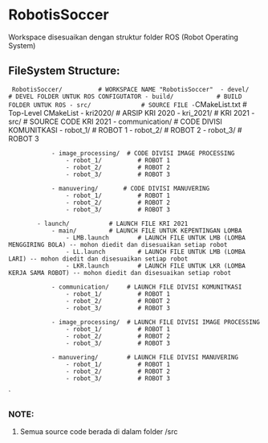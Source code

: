 # RobotisSoccer
Workspace disesuaikan dengan struktur folder ROS (Robot Operating System)

## FileSystem Structure:
`
RobotisSoccer/          # WORKSPACE NAME "RobotisSoccer" 
    - devel/            # DEVEL FOLDER UNTUK ROS CONFIGUTATOR
    - build/            # BUILD FOLDER UNTUK ROS
    - src/              # SOURCE FILE
        -`CMakeList.txt     # Top-Level CMakeList
        - kri2020/          # ARSIP KRI 2020 
        - kri_2021/         # KRI 2021 
            - src/              # SOURCE CODE KRI 2021
                - communication/     # CODE DIVISI KOMUNITKASI
                    - robot_1/          # ROBOT 1
                    - robot_2/          # ROBOT 2
                    - robot_3/          # ROBOT 3

                - image_processing/  # CODE DIVISI IMAGE PROCESSING
                    - robot_1/          # ROBOT 1
                    - robot_2/          # ROBOT 2
                    - robot_3/          # ROBOT 3

                - manuvering/       # CODE DIVISI MANUVERING
                    - robot_1/          # ROBOT 1
                    - robot_2/          # ROBOT 2
                    - robot_3/          # ROBOT 3

            - launch/           # LAUNCH FILE KRI 2021
                - main/         # LAUNCH FILE UNTUK KEPENTINGAN LOMBA
                    - LMB.launch        # LAUNCH FILE UNTUK LMB (LOMBA MENGGIRING BOLA) -- mohon diedit dan disesuaikan setiap robot
                    - LL.launch         # LAUNCH FILE UNTUK LMB (LOMBA LARI) -- mohon diedit dan disesuaikan setiap robot 
                    - LKR.launch        # LAUNCH FILE UNTUK LKR (LOMBA KERJA SAMA ROBOT) -- mohon diedit dan disesuaikan setiap robot 
                
                - communication/     # LAUNCH FILE DIVISI KOMUNITKASI
                    - robot_1/          # ROBOT 1
                    - robot_2/          # ROBOT 2
                    - robot_3/          # ROBOT 3

                - image_processing/  # LAUNCH FILE DIVISI IMAGE PROCESSING
                    - robot_1/          # ROBOT 1
                    - robot_2/          # ROBOT 2
                    - robot_3/          # ROBOT 3

                - manuvering/        # LAUNCH FILE DIVISI MANUVERING
                    - robot_1/          # ROBOT 1
                    - robot_2/          # ROBOT 2
                    - robot_3/          # ROBOT 3
`

### NOTE:
1. Semua source code berada di dalam folder /src
